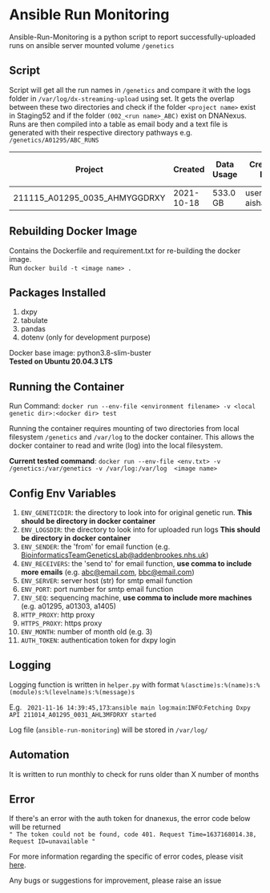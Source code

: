 # Ansible Run Monitoring

Ansible-Run-Monitoring is a python script to report successfully-uploaded runs on ansible server mounted volume ```/genetics```


## Script

Script will get all the run names in ``` /genetics ``` and compare it with the logs folder in ``` /var/log/dx-streaming-upload ``` using set. It gets the overlap between these two directories and check if the folder ```<project name>``` exist in Staging52 and if the folder ```(002_<run name>_ABC)``` exist on DNANexus. Runs are then compiled into a table as email body and a text file is generated with their respective directory pathways e.g. ``` /genetics/A01295/ABC_RUNS ```

Project  | Created | Data Usage | Created By | Age | Uploaded to Staging52 | Old Enough | 002 Directory Found
------------- | ------------- | ------------- | ------------- | ------------- | ------------- | ------------- | ------------- | 
211115_A01295_0035_AHMYGGDRXY  | 2021-10-18 | 533.0 GB | user-aishadahir | 30 | True | True | True


## Rebuilding Docker Image

Contains the Dockerfile and requirement.txt for re-building the docker image. \
Run ```docker build -t <image name> .``` 

## Packages Installed
1. dxpy
2. tabulate
3. pandas
4. dotenv (only for development purpose)

Docker base image: python3.8-slim-buster \
**Tested on Ubuntu 20.04.3 LTS**


## Running the Container

Run Command: ``` docker run --env-file <environment filename> -v <local genetic dir>:<docker dir> test ```

Running the container requires mounting of two directories from local filesystem ``` /genetics ``` and ``` /var/log ``` to the docker container. This allows the docker container to read and write (log) into the local filesystem.


**Current tested command**: ``` docker run --env-file <env.txt> -v /genetics:/var/genetics -v /var/log:/var/log  <image name> ```


## Config Env Variables

1. ```ENV_GENETICDIR```: the directory to look into for original genetic run. **This should be directory in docker container**
2. ```ENV_LOGSDIR```: the directory to look into for uploaded run logs **This should be directory in docker container**
3. ```ENV_SENDER```: the 'from' for email function (e.g. BioinformaticsTeamGeneticsLab@addenbrookes.nhs.uk)
4. ```ENV_RECEIVERS```: the 'send to' for email function, **use comma to include more emails** (e.g. abc@email.com, bbc@email.com)
5. ```ENV_SERVER```: server host (str) for smtp email function
6. ```ENV_PORT```: port number for smtp email function
7. ```ENV_SEQ```: sequencing machine, **use comma to include more machines** (e.g. a01295, a01303, a1405)
8. ```HTTP_PROXY```: http proxy
9. ```HTTPS_PROXY```: https proxy
10. ``` ENV_MONTH ```: number of month old (e.g. 3)
11. ``` AUTH_TOKEN ```: authentication token for dxpy login

## Logging

Logging function is written in ``` helper.py ``` with format ``` %(asctime)s:%(name)s:%(module)s:%(levelname)s:%(message)s ```

E.g. ``` 2021-11-16 14:39:45,173```:```ansible main log```:```main```:```INFO```:```Fetching Dxpy API 211014_A01295_0031_AHL3MFDRXY started ```

Log file (``` ansible-run-monitoring ```) will be stored in ``` /var/log/ ```

## Automation

It is written to run monthly to check for runs older than X number of months

## Error

If there's an error with the auth token for dnanexus, the error code below will be returned\
```" The token could not be found, code 401. Request Time=1637168014.38, Request ID=unavailable "```

For more information regarding the specific of error codes, please visit [here](https://documentation.dnanexus.com/developer/api/protocols).

Any bugs or suggestions for improvement, please raise an issue
